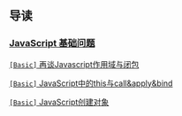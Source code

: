 ## 导读
### [JavaScript 基础问题](/FrontEnd/Basic/)
[`[Basic]` 再谈Javascript作用域与闭包](FrontEnd/Basic/closure)

[`[Basic]` JavaScript中的this与call&apply&bind](FrontEnd/Basic/this)

[`[Basic]` JavaScript创建对象](FrontEnd/Basic/createObject)